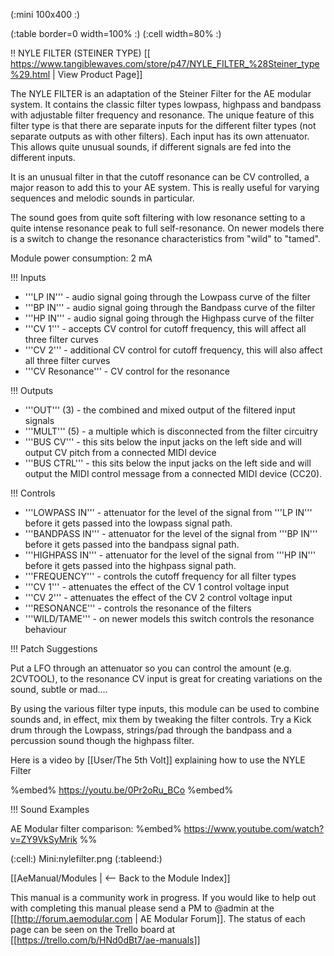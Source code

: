 (:mini 100x400 :)

(:table border=0 width=100% :)
(:cell width=80% :) 

!! NYLE FILTER (STEINER TYPE)
[[ https://www.tangiblewaves.com/store/p47/NYLE_FILTER_%28Steiner_type%29.html | View Product Page]]


The NYLE FILTER is an adaptation of the Steiner Filter for the AE modular system. It contains the classic filter types lowpass, highpass and bandpass with adjustable filter frequency and resonance. The unique feature of this filter type is that there are separate inputs for the different filter types (not separate outputs as with other filters). Each input has its own attenuator.  This allows quite unusual sounds, if different signals are fed into the different inputs.

It is an unusual filter in that the cutoff resonance can be CV controlled, a major reason to add this to your AE system. This is really useful for varying sequences and melodic sounds in particular.

The sound goes from quite soft filtering with low resonance setting to a quite intense resonance peak to full self-resonance. On newer models there is a switch to change the resonance characteristics from "wild" to "tamed".

Module power consumption: 2 mA

!!! Inputs
* '''LP IN''' - audio signal going through the Lowpass curve of the filter
* '''BP IN''' - audio signal going through the Bandpass curve of the filter
* '''HP IN''' - audio signal going through the Highpass curve of the filter
* '''CV 1''' - accepts CV control for cutoff frequency, this will affect all three filter curves
* '''CV 2''' - additional CV control for cutoff frequency, this will also affect all three filter curves
* '''CV Resonance''' - CV control for the resonance

!!! Outputs
* '''OUT''' (3) - the combined and mixed output of the filtered input signals
* '''MULT''' (5) - a multiple which is disconnected from the filter circuitry
* '''BUS CV''' - this sits below the input jacks on the left side and will output CV pitch from a connected MIDI device
* '''BUS CTRL''' - this sits below the input jacks on the left side and will output the MIDI control message from a connected MIDI device (CC20).

!!! Controls
* '''LOWPASS IN''' - attenuator for the level of the signal from '''LP IN''' before it gets passed into the lowpass signal path.
* '''BANDPASS IN''' - attenuator for the level of the signal from '''BP IN''' before it gets passed into the bandpass signal path.
* '''HIGHPASS IN''' - attenuator for the level of the signal from '''HP IN''' before it gets passed into the highpass signal path.
* '''FREQUENCY''' - controls the cutoff frequency for all filter types
* '''CV 1''' - attenuates the effect of the CV 1 control voltage input
* '''CV 2''' - attenuates the effect of the CV 2 control voltage input
* '''RESONANCE''' - controls the resonance of the filters
* '''WILD/TAME''' - on newer models this switch controls the resonance behaviour

!!! Patch Suggestions

Put a LFO through an attenuator so you can control the amount (e.g. 2CVTOOL), to the resonance CV input is great for creating variations on the sound, subtle or mad....

By using the various filter type inputs, this module can be used to combine sounds and, in effect, mix them by tweaking the filter controls. Try a Kick drum through the Lowpass, strings/pad through the bandpass and a percussion sound though the highpass filter.

Here is a video by [[User/The 5th Volt]] explaining how to use the NYLE Filter

%embed% https://youtu.be/0Pr2oRu_BCo %embed%

!!! Sound Examples

AE Modular filter comparison:
%embed% https://www.youtube.com/watch?v=ZY9VkSyMrik %%

(:cell:) Mini:nylefilter.png
(:tableend:)

[[AeManual/Modules | <-- Back to the Module Index]]

This manual is a community work in progress. If you would like to help out with completing this manual please send a PM to @admin at the [[http://forum.aemodular.com | AE Modular Forum]].  The status of each page can be seen on the Trello board at [[https://trello.com/b/HNd0dBt7/ae-manuals]]
